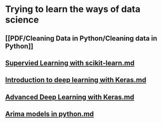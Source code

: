 # Trying to learn the ways of data science

## [[PDF/Cleaning Data in Python/Cleaning data in Python]]
## [Supervied Learning with scikit-learn.md](PDF%2FSupervised%20Learning%20with%20scikit-learn%2FSupervied%20Learning%20with%20scikit-learn.md)
## [Introduction to deep learning with Keras.md](PDF%2FIntroduction%20to%20deep%20learning%20with%20Keras%2FIntroduction%20to%20deep%20learning%20with%20Keras.md)
## [Advanced Deep Learning with Keras.md](PDF%2FAdvanced%20Deep%20Learning%20with%20keras%2FAdvanced%20Deep%20Learning%20with%20Keras.md)
## [Arima models in python.md](PDF%2FARIMA%20models%20in%20python%2FArima%20models%20in%20python.md)

